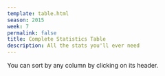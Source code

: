 ```yaml
---
template: table.html
season: 2015
week: 7
permalink: false
title: Complete Statistics Table
description: All the stats you'll ever need
---
```


You can sort by any column by clicking on its header.

